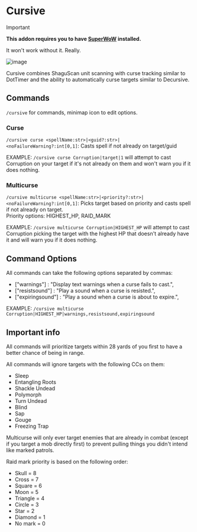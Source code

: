 # Cursive

> [!IMPORTANT]
>
> **This addon requires you to have [SuperWoW](https://github.com/balakethelock/SuperWoW) installed.**
>
> It won't work without it. Really.

![image](https://github.com/pepopo978/Cursive/assets/149287158/801511af-29c7-4baf-b1ac-5e8c52f0f846)


Cursive combines ShaguScan unit scanning with curse tracking similar to DotTimer and the ability to automatically curse targets similar to Decursive.

## Commands
`/cursive` for commands, minimap icon to edit options.

### Curse
`/cursive curse <spellName:str>|<guid?:str>|<noFailureWarning?:int[0,1]`: Casts spell if not already on target/guid

EXAMPLE: `/cursive curse Corruption|target|1` will attempt to cast Corruption on your target if it's not already on them and won't warn you if it does nothing.

### Multicurse
`/cursive multicurse <spellName:str>|<priority?:str>|<noFailureWarning?:int[0,1]`: Picks target based on priority and casts spell if not already on target.  
Priority options: HIGHEST_HP, RAID_MARK

EXAMPLE: `/cursive multicurse Corruption|HIGHEST_HP` will attempt to cast Corruption picking the target with the highest HP that doesn't already have it and will warn you if it does nothing.

## Command Options
All commands can take the following options separated by commas:
- ["warnings"] : "Display text warnings when a curse fails to cast.",
- ["resistsound"] : "Play a sound when a curse is resisted.",
- ["expiringsound"] : "Play a sound when a curse is about to expire.",

EXAMPLE: `/cursive multicurse Corruption|HIGHEST_HP|warnings,resistsound,expiringsound`

## Important info

All commands will prioritize targets within 28 yards of you first to have a better chance of being in range.

All commands will ignore targets with the following CCs on them:
- Sleep
- Entangling Roots
- Shackle Undead
- Polymorph
- Turn Undead
- Blind
- Sap
- Gouge
- Freezing Trap

Multicurse will only ever target enemies that are already in combat (except if you target a mob directly first) to prevent pulling things you didn't intend like marked patrols.

Raid mark priority is based on the following order:
- Skull = 8
- Cross = 7
- Square = 6
- Moon = 5
- Triangle = 4
- Circle = 3
- Star = 2
- Diamond = 1
- No mark = 0
